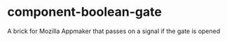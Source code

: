 component-boolean-gate
======================

A brick for Mozilla Appmaker that passes on a signal if the gate is opened
